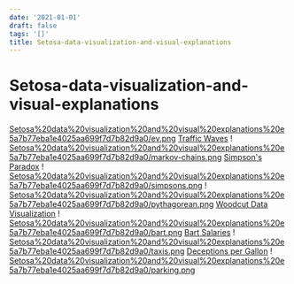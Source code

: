 ```yaml
---
date: '2021-01-01'
draft: false
tags: '[]'
title: Setosa-data-visualization-and-visual-explanations
---
```


# Setosa-data-visualization-and-visual-explanations

[Setosa%20data%20visualization%20and%20visual%20explanations%20e5a7b77eba1e4025aa699f7d7b82d9a0/ev.png](Setosa%20data%20visualization%20and%20visual%20explanations%20e5a7b77eba1e4025aa699f7d7b82d9a0/ev.png)
[Traffic Waves](http://blogs.kqed.org/lowdown/2013/11/12/traffic-waves)
!
[Setosa%20data%20visualization%20and%20visual%20explanations%20e5a7b77eba1e4025aa699f7d7b82d9a0/markov-chains.png](Setosa%20data%20visualization%20and%20visual%20explanations%20e5a7b77eba1e4025aa699f7d7b82d9a0/markov-chains.png)
[Simpson's Paradox](http://vudlab.com/simpsons/)
!
[Setosa%20data%20visualization%20and%20visual%20explanations%20e5a7b77eba1e4025aa699f7d7b82d9a0/simpsons.png](Setosa%20data%20visualization%20and%20visual%20explanations%20e5a7b77eba1e4025aa699f7d7b82d9a0/simpsons.png)
!
[Setosa%20data%20visualization%20and%20visual%20explanations%20e5a7b77eba1e4025aa699f7d7b82d9a0/pythagorean.png](Setosa%20data%20visualization%20and%20visual%20explanations%20e5a7b77eba1e4025aa699f7d7b82d9a0/pythagorean.png)
[Woodcut Data Visualization](http://setosa.io/blog/2014/08/10/woodcut-data-visualization/)
!
[Setosa%20data%20visualization%20and%20visual%20explanations%20e5a7b77eba1e4025aa699f7d7b82d9a0/bart.png](Setosa%20data%20visualization%20and%20visual%20explanations%20e5a7b77eba1e4025aa699f7d7b82d9a0/bart.png)
[Bart Salaries](http://blog.vctr.me/bart/)
!
[Setosa%20data%20visualization%20and%20visual%20explanations%20e5a7b77eba1e4025aa699f7d7b82d9a0/taxis.png](Setosa%20data%20visualization%20and%20visual%20explanations%20e5a7b77eba1e4025aa699f7d7b82d9a0/taxis.png)
[Deceptions per Gallon](http://blogs.kqed.org/lowdown/2013/12/10/gas-mileage/)
!
[Setosa%20data%20visualization%20and%20visual%20explanations%20e5a7b77eba1e4025aa699f7d7b82d9a0/parking.png](Setosa%20data%20visualization%20and%20visual%20explanations%20e5a7b77eba1e4025aa699f7d7b82d9a0/parking.png)
